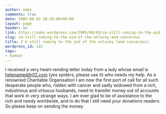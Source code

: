 ```yaml
---
author: aabs
comments: true
date: 2005-08-03 10:29:00+00:00
layout: page
header: no
link: https://aabs.wordpress.com/2005/08/03/im-still-coming-to-the-aid-of-the-unlucky-and-cancerous/
slug: im-still-coming-to-the-aid-of-the-unlucky-and-cancerous
title: I'm still coming to the aid of the unlucky (and cancerous)
wordpress_id: 122
tags:
- humour
---
```


I received a very heart-rending letter today from a lady whose email is helenamed@i12.com (yes spiders, please use it) who needs my help. As a renowned Charitable Organisation I am now the first port of call for all such desperate people who, ridden with cancer and sadly widowed from a rich, industrious and virtuous husbands, need to transfer money out of accounts that work in very strange ways. I am ever glad to be of assistance to the rich and needy worldwide, and to do that I still need your donations readers. So please keep on sending the money.
